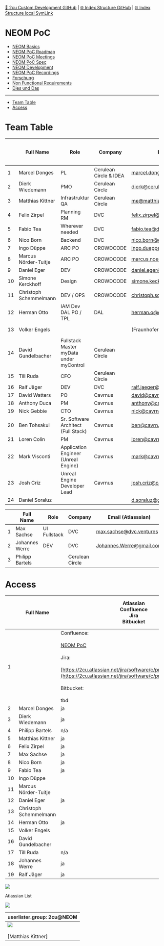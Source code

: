 [📁 2cu Custom Development GitHub](/cerulean-circle-unlimited-2cu/product/development/2cu-custom-development.md) | [🌐 Index Structure GitHub](/cerulean-circle-unlimited-2cu/product/development/2cu-custom-development/neom-poc.md) | [🌐 Index Structure local SymLink](./neom-poc.entry.md)

# NEOM PoC

- [NEOM Basics](./neom-poc/neom-basics.md)
- [NEOM PoC Roadmap](./neom-poc/neom-poc-roadmap.md)
- [NEOM PoC Meetings](./neom-poc/neom-poc-meetings.md)
- [NEOM PoC Spec](./neom-poc/neom-poc-spec.md)
- [NEOM Development](./neom-poc/neom-development.md)
- [NEOM PoC Recordings](./neom-poc/neom-poc-recordings.md)
- [Forschung](./neom-poc/forschung.md)
- [Non Functional Requirements](./neom-poc/non-functional-requirements.md)
- [Dies und Das](./neom-poc/dies-und-das.md)

* * *

- [Team Table](#team-table)
- [Access](#access)

# Team Table

|     | **Full Name** | **Role** | **Company** | **Email (Atlasssian)** | **WhatsApp**<br><br>[https://chat.whatsapp.com/GPwVBuQ9R1x3zZFtikMpHg](https://chat.whatsapp.com/GPwVBuQ9R1x3zZFtikMpHg) | **github**  <br>**account** | **OS** | **Status** |
| --- | --- | --- | --- | --- | --- | --- | --- | --- |
| 1   | Marcel Donges | PL  | Cerulean Circle & IDEA | marcel.donges@ceruleancircle.com |     | mdonges | Mac | active |
| 2   | Dierk Wiedemann | PMO | Cerulean Circle | dierk@ceruleancircle.com | 0049 170 4433633 | udwcp1 | Windows | active |
| 3   | Matthias Kittner | Infrastruktur  <br>QA | Cerulean Circle | [me@matthiaskittner.de](mailto:me@matthiaskittner.de) | 0049 178 7907530 | mkt1 | Windows | active |
| 4   | Felix Zirpel | Planning  <br>RM | DVC | felix.zirpel@dvc.ventures | 004917632876894 |     | Mac | active |
| 5   | Fabio Tea | Wherever needed | DVC | fabio.tea@dvc.ventures | 0049 160 2722027 | fabiodvc | All | active |
| 6   | Nico Born | Backend | DVC | nico.born@dvc.ventures | 0049 1749615133 |     | Windows/anche | active |
| 7   | Ingo Düppe | ARC PO | CROWDCODE | [ingo.dueppe@crowdcode.io](mailto:ingo.dueppe@crowdcode.io) | 0049 172 2325299 |     | Mac | active |
| 8   | Marcus Nörder-Tuitje | ARC PO | CROWDCODE | [marcus.noerder-tuitje@crowdcode.io](mailto:marcus.noerder-tuitje@crowdcode.io) | 0049 172 6778126 |     | Windows | active |
| 9   | Daniel Eger | DEV | CROWDCODE | [daniel.eger@crowdcode.io](mailto:daniel.eger@crowdcode.io) | 0049 170 2266818 |     | Mac | active |
| 10  | Simone Kerckhoff | Design | CROWDCODE | simone.keckhoff@crowdcode.io | 004915752410044 |     |     |     |
| 11  | Christoph Schemmelmann | DEV / OPS | CROWDCODE | [christoph.schemmelmann@crowdcode.io](mailto:christoph.schemmelmann@crowdcode.io) | 0049 170 2266818 |     | Mac | inactive |
| 12  | Herman Otto | IAM Dev  <br>DAL PO / TPL | DAL | [herman.o@dal-global.co.za](mailto:herman.o@dal-global.co.za) | 0049 27647522935 |     | Win | pending |
| 13  | Volker Engels |     |     | (Fraunhofer IML) |     |     | NUR Signal  <br>0177 3383138 | observer |
| 14  | David Gundelbacher | Fullstack  <br>Master  <br>myData under myControl | Cerulean Circle |     | +49 170 7750047 |     |     | observer |
| 15  | Till Ruda | CFO | Cerulean Circle |     |     |     |     | active |
| 16  | Ralf Jäger | DEV | DVC | ralf.jaeger@dvc.ventures | +4915253714720 |     | MacOS | active |
| 17  | David Watters | PO  | Cavrnus | david@cavrn.us | +1-614-371-0636 |     | Windows | active |
| 18  | Anthony Duca | PM  | Cavrnus | anthony@cavrn.us | +17606725719 |     | Windows | active |
| 19  | Nick Gebbie | CTO | Cavrnus | nick@cavrn.us |     |     | Windows | active |
| 20  | Ben Tohsakul | Sr. Software Architect (Full Stack) | Cavrnus | ben@cavrn.us |     |     | Windows | active |
| 21  | Loren Colin | PM  | Cavrnus | loren@cavrn.us |     |     | macOS | active |
| 22  | Mark Visconti | Application Engineer (Unreal Engine) | Cavrnus | mark@cavrn.us |     |     | Windows | active |
| 23  | Josh Criz | Unreal Engine Developer Lead | Cavrnus | josh.criz@cavrn.us |     |     | Windows | active |
| 24  | Daniel Soraluz |     |     | [d.soraluz@gmail.com](mailto:d.soraluz@gmail.com) | +1-954-673-4484 |     | Linux |     |

|     | **Full Name** | **Role** | **Company** | **Email (Atlasssian)** | **WhatsApp** | **OS** | **Status** |
| --- | --- | --- | --- | --- | --- | --- | --- |
| 1   | Max Sachse | UI  <br>Fullstack | DVC | max.sachse@dvc.ventures | 0049 173 1067873 | Windows | parental leave |
| 2   | Johannes Werre | DEV | DVC | [Johannes.Werre@gmail.com](mailto:Johannes.Werre@gmail.com) | +49 178 919 9094 | Windows | observer |
| 3   | Philipp Bartels |     | Cerulean Circle |     |     |     | inactive |

# Access

|     | **Full Name** | **Atlassian**  <br>Confluence  <br>Jira  <br>Bitbucket | **Slack** | **Google**  <br>Kalender | **WhatsApp Group w/ NDA** | **Dokumente**  <br>miro  <br>dependency-matrix | **Development Workstation**  <br>setup:  <br>IDE,  <br>local Server | **Zugriff auf**<br><br>Woda.prod, test,dev | **Youtube WODA Training** |
| --- | --- | --- | --- | --- | --- | --- | --- | --- | --- |
| 1   |     | Confluence:<br><br>[NEOM PoC](../../../../2cu.atlassian.net/wiki/spaces/CCU/pages/1850671105/NEOM_PoC.md)<br><br>Jira:<br><br>[https://2cu.atlassian.net/jira/software/c/projects/N1/boards/9](https://2cu.atlassian.net/jira/software/c/projects/N1/boards/9)<br><br>Bitbucket:<br><br>tbd | [https://join.slack.com/t/cerulean-circle/shared\_invite/zt-1vy248r0l-zlE6DJ9w27DEO5HHRXlFZg](https://join.slack.com/t/cerulean-circle/shared_invite/zt-1vy248r0l-zlE6DJ9w27DEO5HHRXlFZg)<br><br>link bis 26.6.2023 | [https://calendar.google.com/calendar/u/0?cid=Y19mY2I3ZWRlNjE3MzRlMWQyZTFkYTk2NGI3YmI0YmJiNTdjOWU3Y2I3MTQwMGI1YTQ4Y2Q5NjA2NTAzYzNkNDU3QGdyb3VwLmNhbGVuZGFyLmdvb2dsZS5jb20](https://calendar.google.com/calendar/u/0?cid=Y19mY2I3ZWRlNjE3MzRlMWQyZTFkYTk2NGI3YmI0YmJiNTdjOWU3Y2I3MTQwMGI1YTQ4Y2Q5NjA2NTAzYzNkNDU3QGdyb3VwLmNhbGVuZGFyLmdvb2dsZS5jb20) | [https://chat.whatsapp.com/GPwVBuQ9R1x3zZFtikMpHg](https://chat.whatsapp.com/GPwVBuQ9R1x3zZFtikMpHg) | Miro:  <br>[https://miro.com/app/board/uXjVPwfzfQc=/](https://miro.com/app/board/uXjVPwfzfQc=/)<br><br>Dependency-Matrix  <br>[https://docs.google.com/spreadsheets/d/1T2cSe\_vexKPZS-GS0XnuwsnB5Ejl44jU/edit#gid=1572768385](https://docs.google.com/spreadsheets/d/1T2cSe_vexKPZS-GS0XnuwsnB5Ejl44jU/edit#gid=1572768385) |     |     | [https://www.youtube.com/@quirk407/playlists](https://www.youtube.com/@quirk407/playlists)<br><br>please comment “like hell” |
| 2   | Marcel Donges | ja  | ja  | ja  |     | ja  | ja  | ja  |     |
| 3   | Dierk Wiedemann | ja  | ja  | ja  |     | ja  | bedingt | bedingt |     |
| 4   | Philipp Bartels | n/a | n/a | n/a |     | n/a | n/a | n/a |     |
| 5   | Matthias Kittner | ja  | ja  | ja  |     | ja  | ja  | ja  |     |
| 6   | Felix Zirpel | ja  | ja  | ja  |     | ja  | n/a | n/a |     |
| 7   | Max Sachse | ja  | ja  | ja  |     | ja  | ja  | ja  |     |
| 8   | Nico Born | ja  | ja  | ja  |     | ja  | ja  | ja  |     |
| 9   | Fabio Tea | ja  | ja  | ja  | ja  | ja  | nein | nein |     |
| 10  | Ingo Düppe |     |     |     |     |     |     |     |     |
| 11  | Marcus Nörder-Tuitje |     |     |     |     |     |     |     |     |
| 12  | Daniel Eger | ja  | ja  | ja  |     | ja  | ja  |     |     |
| 13  | Christoph Schemmelmann |     |     |     |     |     |     |     |     |
| 14  | Herman Otto | ja  | ja  | ja  |     | ja  | ja  |     |     |
| 15  | Volker Engels |     |     |     |     |     |     |     |     |
| 16  | David Gundelbacher |     |     |     |     |     |     |     |     |
| 17  | Till Ruda | n/a | n/a | n/a |     | n/a | n/a | n/a |     |
| 18  | Johannes Werre | ja  | ja  | ja  |     | ja  | ja  | ja  |     |
| 19  | Ralf Jäger | ja  | ja  | ja  |     | \-  | \-  | \-  |     |

![](https://2cu.atlassian.net/wiki/images/icons/grey_arrow_down.png)

Atlassian List

![](./attachments/image-20230113-134041.png)

| userlister.group: 2cu@NEOM |
| --- |
| ![](/wiki/images/icons/user_bw_16.gif)<br><br> [Matthias Kittner] |
